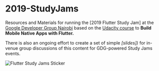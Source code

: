 # 2019-StudyJams

Resources and Materials for running the [2019 Flutter Study Jam] at the [Google Developer Group Nairobi](https://www.meetup.com/GDG-Nairobi/) based on the [Udacity course](https://www.udacity.com/course/build-native-mobile-apps-with-flutter--ud905) to **Build Mobile Native Apps with Flutter.**



There is also an ongoing effort to create a set of simple _[slides])_ for in-venue group discussions of this content for GDG-powered Study Jams events.

![Flutter Study Jams Sticker]()

